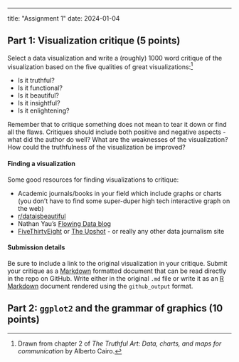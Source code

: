 ---
title: "Assignment 1"
date: 2024-01-04 

## Part 1: Visualization critique (5 points)

Select a data visualization and write a (roughly) 1000 word critique of
the visualization based on the five qualities of great
visualizations:[^1]

- Is it truthful?
- Is it functional?
- Is it beautiful?
- Is it insightful?
- Is it enlightening?

Remember that to critique something does not mean to tear it down or
find all the flaws. Critiques should include both positive and negative
aspects - what did the author do well? What are the weaknesses of the
visualization? How could the truthfulness of the visualization be
improved?

#### Finding a visualization

Some good resources for finding visualizations to critique:

- Academic journals/books in your field which include graphs or charts
  (you don’t have to find some super-duper high tech interactive graph
  on the web)
- [r/dataisbeautiful](https://www.reddit.com/r/dataisbeautiful/)
- Nathan Yau’s [Flowing Data blog](http://flowingdata.com/)
- [FiveThirtyEight](https://fivethirtyeight.com/) or [The
  Upshot](https://www.nytimes.com/section/upshot) - or really any other
  data journalism site

#### Submission details

Be sure to include a link to the original visualization in your
critique. Submit your critique as a
[Markdown](http://daringfireball.net/projects/markdown/basics) formatted
document that can be read directly in the repo on GitHub. Write either
in the original `.md` file or write it as an [R
Markdown](http://rmarkdown.rstudio.com/) document rendered using the
`github_output` format.

## Part 2: `ggplot2` and the grammar of graphics (10 points)

[^1]: Drawn from chapter 2 of *The Truthful Art: Data, charts, and maps
    for communication* by Alberto Cairo.
